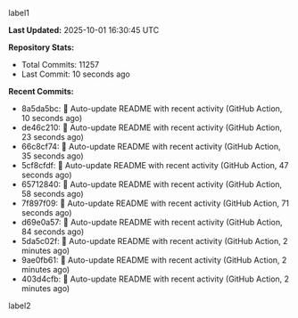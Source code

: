 
label1 
<!-- ACTIVITY_START -->
**Last Updated:** 2025-10-01 16:30:45 UTC

**Repository Stats:**
- Total Commits: 11257
- Last Commit: 10 seconds ago

**Recent Commits:**
- 8a5da5bc: 🤖 Auto-update README with recent activity (GitHub Action, 10 seconds ago)
- de46c210: 🤖 Auto-update README with recent activity (GitHub Action, 23 seconds ago)
- 66c8cf74: 🤖 Auto-update README with recent activity (GitHub Action, 35 seconds ago)
- 5cf8cfdf: 🤖 Auto-update README with recent activity (GitHub Action, 47 seconds ago)
- 65712840: 🤖 Auto-update README with recent activity (GitHub Action, 58 seconds ago)
- 7f897f09: 🤖 Auto-update README with recent activity (GitHub Action, 71 seconds ago)
- d69e0a57: 🤖 Auto-update README with recent activity (GitHub Action, 84 seconds ago)
- 5da5c02f: 🤖 Auto-update README with recent activity (GitHub Action, 2 minutes ago)
- 9ae0fb61: 🤖 Auto-update README with recent activity (GitHub Action, 2 minutes ago)
- 403d4cfb: 🤖 Auto-update README with recent activity (GitHub Action, 2 minutes ago)
<!-- ACTIVITY_END -->

label2

